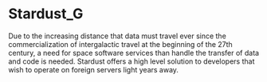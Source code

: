 # Stardust_G
Due to the increasing distance that data must travel ever since the commercialization of intergalactic travel at the beginning of the 27th century, a need for space software services than handle the transfer of data and code is needed. Stardust offers a high level solution to developers that wish to operate on foreign servers light years away.
